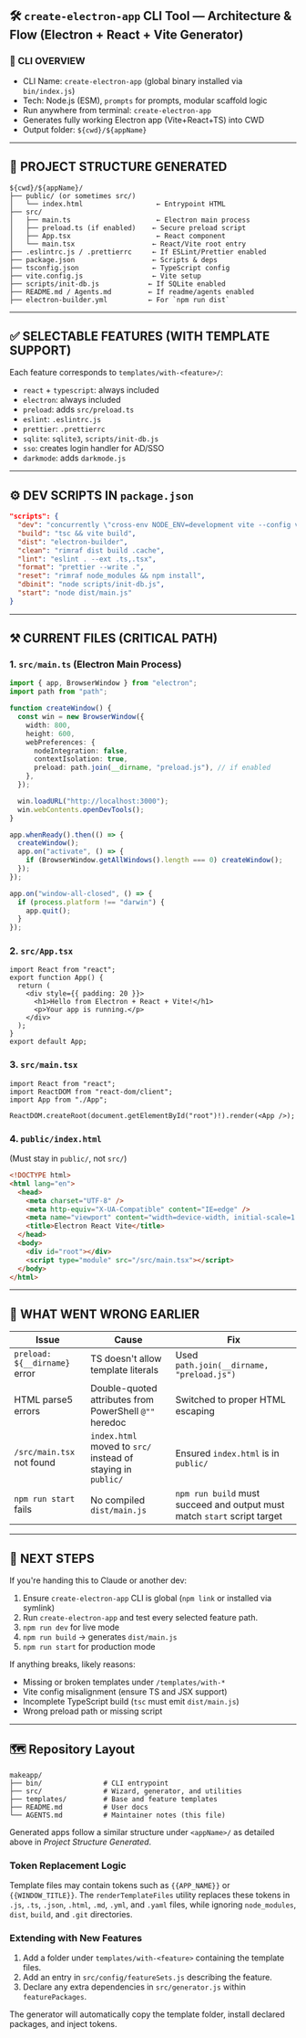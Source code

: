 ## 🛠 `create-electron-app` CLI Tool — Architecture & Flow (Electron + React + Vite Generator)

### 🔰 CLI OVERVIEW

* CLI Name: `create-electron-app` (global binary installed via `bin/index.js`)
* Tech: Node.js (ESM), `prompts` for prompts, modular scaffold logic
* Run anywhere from terminal: `create-electron-app`
* Generates fully working Electron app (Vite+React+TS) into CWD
* Output folder: `${cwd}/${appName}`

---

## 🧩 PROJECT STRUCTURE GENERATED

```
${cwd}/${appName}/
├── public/ (or sometimes src/)
│   └── index.html                  ← Entrypoint HTML
├── src/
│   ├── main.ts                     ← Electron main process
│   ├── preload.ts (if enabled)    ← Secure preload script
│   ├── App.tsx                     ← React component
│   └── main.tsx                   ← React/Vite root entry
├── .eslintrc.js / .prettierrc     ← If ESLint/Prettier enabled
├── package.json                   ← Scripts & deps
├── tsconfig.json                  ← TypeScript config
├── vite.config.js                 ← Vite setup
├── scripts/init-db.js            ← If SQLite enabled
├── README.md / Agents.md         ← If readme/agents enabled
├── electron-builder.yml          ← For `npm run dist`
```

---

## ✅ SELECTABLE FEATURES (WITH TEMPLATE SUPPORT)

Each feature corresponds to `templates/with-<feature>/`:

* `react` + `typescript`: always included
* `electron`: always included
* `preload`: adds `src/preload.ts`
* `eslint`: `.eslintrc.js`
* `prettier`: `.prettierrc`
* `sqlite`: `sqlite3`, `scripts/init-db.js`
* `sso`: creates login handler for AD/SSO
* `darkmode`: adds `darkmode.js`

---

## ⚙️ DEV SCRIPTS IN `package.json`

```json
"scripts": {
  "dev": "concurrently \"cross-env NODE_ENV=development vite --config vite.config.js\" \"cross-env NODE_ENV=development electron .\"",
  "build": "tsc && vite build",
  "dist": "electron-builder",
  "clean": "rimraf dist build .cache",
  "lint": "eslint . --ext .ts,.tsx",
  "format": "prettier --write .",
  "reset": "rimraf node_modules && npm install",
  "dbinit": "node scripts/init-db.js",
  "start": "node dist/main.js"
}
```

---

## ⚒ CURRENT FILES (CRITICAL PATH)

### 1. `src/main.ts` (Electron Main Process)

```ts
import { app, BrowserWindow } from "electron";
import path from "path";

function createWindow() {
  const win = new BrowserWindow({
    width: 800,
    height: 600,
    webPreferences: {
      nodeIntegration: false,
      contextIsolation: true,
      preload: path.join(__dirname, "preload.js"), // if enabled
    },
  });

  win.loadURL("http://localhost:3000");
  win.webContents.openDevTools();
}

app.whenReady().then(() => {
  createWindow();
  app.on("activate", () => {
    if (BrowserWindow.getAllWindows().length === 0) createWindow();
  });
});

app.on("window-all-closed", () => {
  if (process.platform !== "darwin") {
    app.quit();
  }
});
```

### 2. `src/App.tsx`

```tsx
import React from "react";
export function App() {
  return (
    <div style={{ padding: 20 }}>
      <h1>Hello from Electron + React + Vite!</h1>
      <p>Your app is running.</p>
    </div>
  );
}
export default App;
```

### 3. `src/main.tsx`

```tsx
import React from "react";
import ReactDOM from "react-dom/client";
import App from "./App";

ReactDOM.createRoot(document.getElementById("root")!).render(<App />);
```

### 4. `public/index.html`

(Must stay in `public/`, not `src/`)

```html
<!DOCTYPE html>
<html lang="en">
  <head>
    <meta charset="UTF-8" />
    <meta http-equiv="X-UA-Compatible" content="IE=edge" />
    <meta name="viewport" content="width=device-width, initial-scale=1.0" />
    <title>Electron React Vite</title>
  </head>
  <body>
    <div id="root"></div>
    <script type="module" src="/src/main.tsx"></script>
  </body>
</html>
```

---

## 🧠 WHAT WENT WRONG EARLIER

| Issue                         | Cause                                                        | Fix                                                                      |
| ----------------------------- | ------------------------------------------------------------ | ------------------------------------------------------------------------ |
| `preload: ${__dirname}` error | TS doesn't allow template literals                           | Used `path.join(__dirname, "preload.js")`                                |
| HTML parse5 errors            | Double-quoted attributes from PowerShell `@""` heredoc       | Switched to proper HTML escaping                                         |
| `/src/main.tsx` not found     | `index.html` moved to `src/` instead of staying in `public/` | Ensured `index.html` is in `public/`                                     |
| `npm run start` fails         | No compiled `dist/main.js`                                  | `npm run build` must succeed and output must match `start` script target |

---

## 🧭 NEXT STEPS

If you're handing this to Claude or another dev:

1. Ensure `create-electron-app` CLI is global (`npm link` or installed via symlink)
2. Run `create-electron-app` and test every selected feature path.
3. `npm run dev` for live mode
4. `npm run build` → generates `dist/main.js`
5. `npm run start` for production mode

If anything breaks, likely reasons:

* Missing or broken templates under `/templates/with-*`
* Vite config misalignment (ensure TS and JSX support)
* Incomplete TypeScript build (`tsc` must emit `dist/main.js`)
* Wrong preload path or missing script

---

## 🗺️ Repository Layout

```
makeapp/
├── bin/               # CLI entrypoint
├── src/               # Wizard, generator, and utilities
├── templates/         # Base and feature templates
├── README.md          # User docs
└── AGENTS.md          # Maintainer notes (this file)
```

Generated apps follow a similar structure under `<appName>/` as detailed above in *Project Structure Generated*.

### Token Replacement Logic

Template files may contain tokens such as `{{APP_NAME}}` or `{{WINDOW_TITLE}}`. The `renderTemplateFiles` utility replaces these tokens in `.js`, `.ts`, `.json`, `.html`, `.md`, `.yml`, and `.yaml` files, while ignoring `node_modules`, `dist`, `build`, and `.git` directories.

### Extending with New Features

1. Add a folder under `templates/with-<feature>` containing the template files.
2. Add an entry in `src/config/featureSets.js` describing the feature.
3. Declare any extra dependencies in `src/generator.js` within `featurePackages`.

The generator will automatically copy the template folder, install declared packages, and inject tokens.


